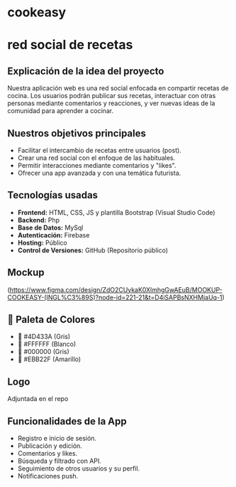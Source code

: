 # cookeasy
# red social de recetas

## Explicación de la idea del proyecto
Nuestra aplicación web es una red social enfocada en compartir recetas de cocina. Los usuarios podrán publicar sus recetas, interactuar con otras personas mediante comentarios y reacciones, y ver nuevas ideas de la comunidad para aprender a cocinar.

## Nuestros objetivos principales
- Facilitar el intercambio de recetas entre usuarios (post).
- Crear una red social con el enfoque de las habituales.
- Permitir interacciones mediante comentarios y "likes".
- Ofrecer una app avanzada y con una temática futurista.

## Tecnologías usadas
- **Frontend:** HTML, CSS, JS y plantilla Bootstrap (Visual Studio Code)
- **Backend:** Php 
- **Base de Datos:** MySql
- **Autenticación:** Firebase 
- **Hosting:** Público 
- **Control de Versiones:** GitHub (Repositorio público)

## Mockup
(https://www.figma.com/design/ZdO2CUykaK0XlmhgGwAEuB/MOOKUP-COOKEASY-(INGL%C3%89S)?node-id=221-21&t=D4iSAPBsNXHMjaUq-1)

## 🎨 Paleta de Colores
- 🎨 #4D433A (Gris)
- 🎨 #FFFFFF (Blanco)
- 🎨 #000000 (Gris)
- 🎨 #EBB22F (Amarillo)

## Logo
Adjuntada en el repo


## Funcionalidades de la App
- Registro e inicio de sesión.
- Publicación y edición.
- Comentarios y likes.
- Búsqueda y filtrado con API.
- Seguimiento de otros usuarios y su perfil.
- Notificaciones push.


